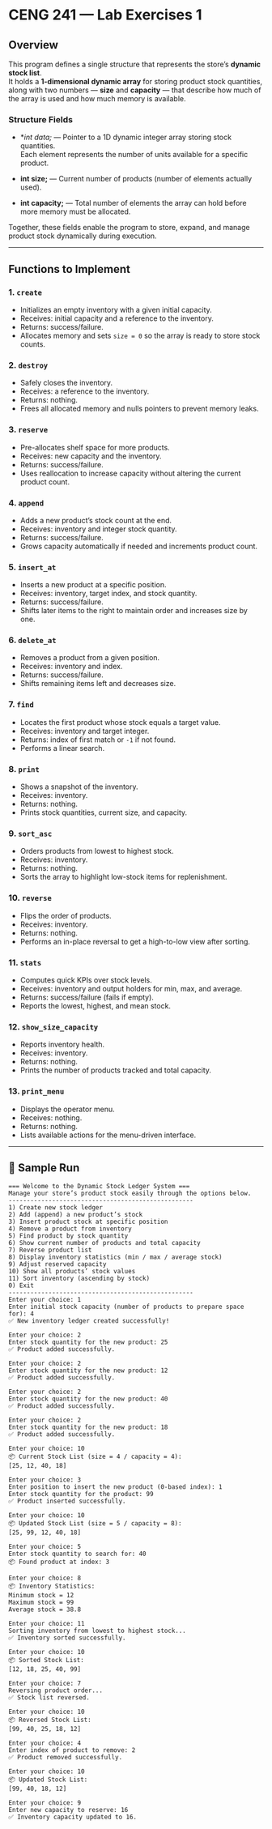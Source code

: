 # CENG 241 — Lab Exercises 1

## Overview
This program defines a single structure that represents the store’s **dynamic stock list**.  
It holds a **1-dimensional dynamic array** for storing product stock quantities, along with two numbers — **size** and **capacity** — that describe how much of the array is used and how much memory is available.

### Structure Fields
- **int *data;** — Pointer to a 1D dynamic integer array storing stock quantities.  
  Each element represents the number of units available for a specific product.

- **int size;** — Current number of products (number of elements actually used).

- **int capacity;** — Total number of elements the array can hold before more memory must be allocated.

Together, these fields enable the program to store, expand, and manage product stock dynamically during execution.

---

## Functions to Implement

### 1. `create`
- Initializes an empty inventory with a given initial capacity.  
- Receives: initial capacity and a reference to the inventory.  
- Returns: success/failure.  
- Allocates memory and sets `size = 0` so the array is ready to store stock counts.

### 2. `destroy`
- Safely closes the inventory.  
- Receives: a reference to the inventory.  
- Returns: nothing.  
- Frees all allocated memory and nulls pointers to prevent memory leaks.

### 3. `reserve`
- Pre-allocates shelf space for more products.  
- Receives: new capacity and the inventory.  
- Returns: success/failure.  
- Uses reallocation to increase capacity without altering the current product count.

### 4. `append`
- Adds a new product’s stock count at the end.  
- Receives: inventory and integer stock quantity.  
- Returns: success/failure.  
- Grows capacity automatically if needed and increments product count.

### 5. `insert_at`
- Inserts a new product at a specific position.  
- Receives: inventory, target index, and stock quantity.  
- Returns: success/failure.  
- Shifts later items to the right to maintain order and increases size by one.

### 6. `delete_at`
- Removes a product from a given position.  
- Receives: inventory and index.  
- Returns: success/failure.  
- Shifts remaining items left and decreases size.

### 7. `find`
- Locates the first product whose stock equals a target value.  
- Receives: inventory and target integer.  
- Returns: index of first match or `-1` if not found.  
- Performs a linear search.

### 8. `print`
- Shows a snapshot of the inventory.  
- Receives: inventory.  
- Returns: nothing.  
- Prints stock quantities, current size, and capacity.

### 9. `sort_asc`
- Orders products from lowest to highest stock.  
- Receives: inventory.  
- Returns: nothing.  
- Sorts the array to highlight low-stock items for replenishment.

### 10. `reverse`
- Flips the order of products.  
- Receives: inventory.  
- Returns: nothing.  
- Performs an in-place reversal to get a high-to-low view after sorting.

### 11. `stats`
- Computes quick KPIs over stock levels.  
- Receives: inventory and output holders for min, max, and average.  
- Returns: success/failure (fails if empty).  
- Reports the lowest, highest, and mean stock.

### 12. `show_size_capacity`
- Reports inventory health.  
- Receives: inventory.  
- Returns: nothing.  
- Prints the number of products tracked and total capacity.

### 13. `print_menu`
- Displays the operator menu.  
- Receives: nothing.  
- Returns: nothing.  
- Lists available actions for the menu-driven interface.

---

## 🧩 Sample Run

```
=== Welcome to the Dynamic Stock Ledger System ===
Manage your store’s product stock easily through the options below.
---------------------------------------------------
1) Create new stock ledger
2) Add (append) a new product’s stock
3) Insert product stock at specific position
4) Remove a product from inventory
5) Find product by stock quantity
6) Show current number of products and total capacity
7) Reverse product list
8) Display inventory statistics (min / max / average stock)
9) Adjust reserved capacity
10) Show all products’ stock values
11) Sort inventory (ascending by stock)
0) Exit
---------------------------------------------------
Enter your choice: 1
Enter initial stock capacity (number of products to prepare space for): 4
✅ New inventory ledger created successfully!

Enter your choice: 2
Enter stock quantity for the new product: 25
✅ Product added successfully.

Enter your choice: 2
Enter stock quantity for the new product: 12
✅ Product added successfully.

Enter your choice: 2
Enter stock quantity for the new product: 40
✅ Product added successfully.

Enter your choice: 2
Enter stock quantity for the new product: 18
✅ Product added successfully.

Enter your choice: 10
📦 Current Stock List (size = 4 / capacity = 4):
[25, 12, 40, 18]

Enter your choice: 3
Enter position to insert the new product (0-based index): 1
Enter stock quantity for the product: 99
✅ Product inserted successfully.

Enter your choice: 10
📦 Updated Stock List (size = 5 / capacity = 8):
[25, 99, 12, 40, 18]

Enter your choice: 5
Enter stock quantity to search for: 40
📦 Found product at index: 3

Enter your choice: 8
📦 Inventory Statistics:
Minimum stock = 12
Maximum stock = 99
Average stock = 38.8

Enter your choice: 11
Sorting inventory from lowest to highest stock...
✅ Inventory sorted successfully.

Enter your choice: 10
📦 Sorted Stock List:
[12, 18, 25, 40, 99]

Enter your choice: 7
Reversing product order...
✅ Stock list reversed.

Enter your choice: 10
📦 Reversed Stock List:
[99, 40, 25, 18, 12]

Enter your choice: 4
Enter index of product to remove: 2
✅ Product removed successfully.

Enter your choice: 10
📦 Updated Stock List:
[99, 40, 18, 12]

Enter your choice: 9
Enter new capacity to reserve: 16
✅ Inventory capacity updated to 16.
```